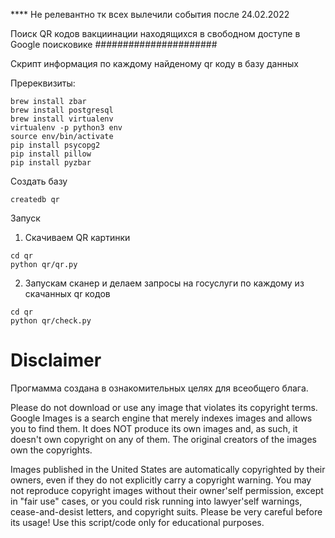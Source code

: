 **** Не релевантно тк всех вылечили события после 24.02.2022

Поиск QR кодов вакциинации находящихся в свободном доступе в Google поисковике
######################

Скрипт информация по каждому найденому qr коду в базу данных

Пререквизиты:

```
brew install zbar
brew install postgresql
brew install virtualenv
virtualenv -p python3 env
source env/bin/activate
pip install psycopg2
pip install pillow
pip install pyzbar
```
Создать базу
```
createdb qr
```

Запуск
1. Скачиваем QR картинки
```
cd qr
python qr/qr.py
```
2. Запускам сканер и делаем запросы на госуслуги по каждому из скачанных qr кодов
```
cd qr
python qr/check.py
```
Disclaimer
==========

Прогмамма создана в ознакомительных целях для всеобщего блага.

Please do not download or use any image that violates its copyright terms.
Google Images is a search engine that merely indexes images and allows you to find them.
It does NOT produce its own images and, as such, it doesn't own copyright on any of them.
The original creators of the images own the copyrights.

Images published in the United States are automatically copyrighted by their owners,
even if they do not explicitly carry a copyright warning.
You may not reproduce copyright images without their owner'self permission,
except in "fair use" cases,
or you could risk running into lawyer'self warnings, cease-and-desist letters, and copyright suits.
Please be very careful before its usage! Use this script/code only for educational purposes.
